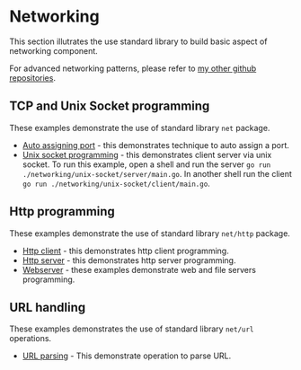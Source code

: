 # Networking

This section illutrates the use standard library to build basic aspect of networking component.

For advanced networking patterns, please refer to [my other github repositories](https://github.com/paulwizviz/go-networking).

## TCP and Unix Socket programming

These examples demonstrate the use of standard library `net` package.

* [Auto assigning port](./auto-assign-port/main.go) - this demonstrates technique to auto assign a port.
* [Unix socket programming](./unix-socket/) - this demonstrates client server via unix socket. To run this example, open a shell and run the server `go run ./networking/unix-socket/server/main.go`. In another shell run the client `go run ./networking/unix-socket/client/main.go`.

## Http programming

These examples demonstrate the use of standard library `net/http` package.

* [Http client](./http-client/client_test.go) - this demonstrates http client programming.
* [Http server](./http-server/main.go) - this demonstrates http server programming.
* [Webserver](./webserver) - these examples demonstrate web and file servers programming.

## URL handling

These examples demonstrates the use of standard library `net/url` operations.

* [URL parsing](./urlparse/url_test.go) - This demonstrate operation to parse URL.
